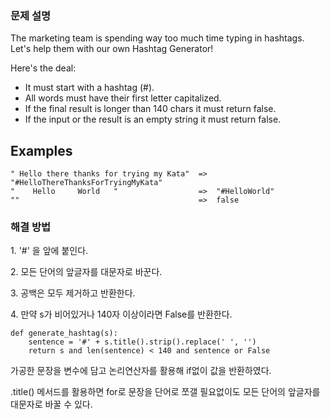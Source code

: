 ### 문제 설명

The marketing team is spending way too much time typing in hashtags.  
Let's help them with our own Hashtag Generator!

Here's the deal:

-   It must start with a hashtag (#).
-   All words must have their first letter capitalized.
-   If the final result is longer than 140 chars it must return false.
-   If the input or the result is an empty string it must return false.

## Examples

```
" Hello there thanks for trying my Kata"  =>  "#HelloThereThanksForTryingMyKata"
"    Hello     World   "                  =>  "#HelloWorld"
""                                        =>  false
```

### 해결 방법

1\. '#' 을 앞에 붙인다.

2\. 모든 단어의 앞글자를 대문자로 바꾼다.

3\. 공백은 모두 제거하고 반환한다.

4\. 만약 s가 비어있거나 140자 이상이라면 False를 반환한다.

```
def generate_hashtag(s):
    sentence = '#' + s.title().strip().replace(' ', '')
    return s and len(sentence) < 140 and sentence or False
```

가공한 문장을 변수에 담고 논리연산자를 활용해 if없이 값을 반환하였다.

.title() 메서드를 활용하면 for로 문장을 단어로 쪼갤 필요없이도 모든 단어의 앞글자를 대문자로 바꿀 수 있다.